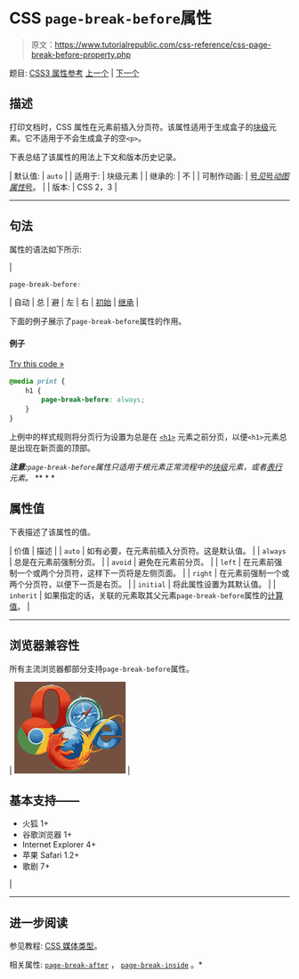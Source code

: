 # CSS `page-break-before`属性

> 原文：<https://www.tutorialrepublic.com/css-reference/css-page-break-before-property.php>

题目: [CSS3 属性参考](css3-properties.php) [上一个](css-page-break-after-property.php) | [下一个](css-page-break-inside-property.php)

## 描述

打印文档时，CSS 属性在元素前插入分页符。该属性适用于生成盒子的[块级](../css-tutorial/css-visual-formatting.php#block-level)元素。它不适用于不会生成盒子的空`<p>`。

下表总结了该属性的用法上下文和版本历史记录。

| 默认值: | `auto` |
| 适用于: | 块级元素 |
| 继承的: | 不 |
| 可制作动画: | [号*见*号*动图属性*号](css-animatable-properties.php)。 |
| 版本: | CSS 2，3 |

* * *

## 句法

属性的语法如下所示:

| 

```css
page-break-before: 
```

 | 自动 &#124; 总 &#124; 避 &#124; 左 &#124; 右 &#124; [初始](../definitions.php#initial) &#124; [继承](../definitions.php#inherit) |

下面的例子展示了`page-break-before`属性的作用。

#### 例子

[Try this code »](../codelab.php?topic=css&file=page-break-before-property "Try this code using online Editor")

```css
@media print {
    h1 {
        page-break-before: always;
    }
}
```

上例中的样式规则将分页行为设置为总是在 [`<h1>`](../html-reference/html-headings-tag.php) 元素之前分页，以便`<h1>`元素总是出现在新页面的顶部。

 ***注意:**`page-break-before`属性只适用于根元素正常流程中的[块级](../css-tutorial/css-visual-formatting.php#block-level)元素，或者[表行](../html-reference/html-tr-tag.php)元素。*  ** * *

## 属性值

下表描述了该属性的值。

| 价值 | 描述 |
| `auto` | 如有必要，在元素前插入分页符。这是默认值。 |
| `always` | 总是在元素前强制分页。 |
| `avoid` | 避免在元素前分页。 |
| `left` | 在元素前强制一个或两个分页符，这样下一页将是左侧页面。 |
| `right` | 在元素前强制一个或两个分页符，以便下一页是右页。 |
| `initial` | 将此属性设置为其默认值。 |
| `inherit` | 如果指定的话，关联的元素取其父元素`page-break-before`属性的[计算值](../definitions.php#computed-value)。 |

* * *

## 浏览器兼容性

所有主流浏览器都部分支持`page-break-before`属性。

| ![Browsers Icon](img/e9331123c77668c1832e541c2fca1002.png) | 

## 基本支持——

*   火狐 1+
*   谷歌浏览器 1+
*   Internet Explorer 4+
*   苹果 Safari 1.2+
*   歌剧 7+

 |

* * *

## 进一步阅读

参见教程: [CSS 媒体类型](../css-tutorial/css-media-types.php)。

相关属性: [`page-break-after`](css-page-break-after-property.php) ， [`page-break-inside`](css-page-break-inside-property.php) 。*